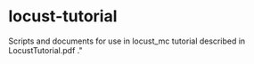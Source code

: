 # locust-tutorial
Scripts and documents for use in locust_mc tutorial described in LocustTutorial.pdf ."
